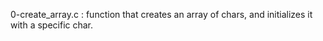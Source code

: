 0-create_array.c : function that creates an array of chars, and initializes it with a specific char.
